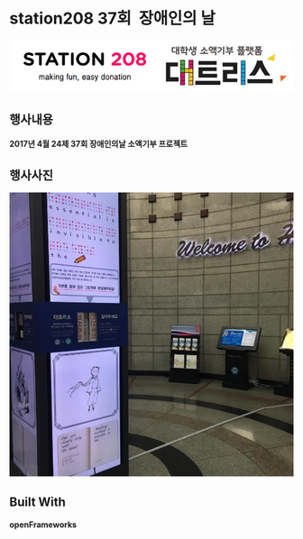 # station208 37회  장애인의 날
![Alt text](/station208.png?raw=true "Optional Title")

## 행사내용
#### 2017년 4월 24제 37회 장애인의날 소액기부 프로젝트

## 행사사진
![Alt text](/release.jpg?raw=true "Optional Title")

## Built With
#### openFrameworks
